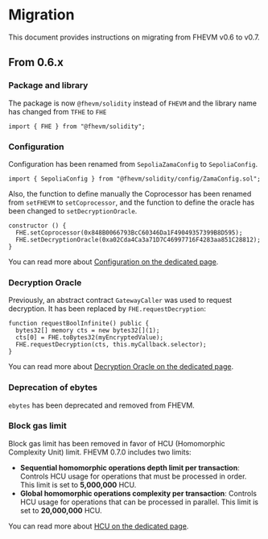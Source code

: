 # Migration

This document provides instructions on migrating from FHEVM v0.6 to v0.7.

## From 0.6.x

### Package and library

The package is now `@fhevm/solidity` instead of `FHEVM` and the library name has changed from `TFHE` to `FHE`

```solidity
import { FHE } from "@fhevm/solidity";
```

### Configuration

Configuration has been renamed from `SepoliaZamaConfig` to `SepoliaConfig`.

```solidity
import { SepoliaConfig } from "@fhevm/solidity/config/ZamaConfig.sol";
```

Also, the function to define manually the Coprocessor has been renamed from `setFHEVM` to `setCoprocessor`, and the function to define the oracle has been changed to `setDecryptionOracle`.

```solidity
constructor () {
  FHE.setCoprocessor(0x848B0066793BcC60346Da1F49049357399B8D595);
  FHE.setDecryptionOracle(0xa02Cda4Ca3a71D7C46997716F4283aa851C28812);
}
```

You can read more about [Configuration on the dedicated page](configure.md).

### Decryption Oracle

Previously, an abstract contract `GatewayCaller` was used to request decryption. It has been replaced by `FHE.requestDecryption`:

```solidity
function requestBoolInfinite() public {
  bytes32[] memory cts = new bytes32[](1);
  cts[0] = FHE.toBytes32(myEncryptedValue);
  FHE.requestDecryption(cts, this.myCallback.selector);
}
```

You can read more about [Decryption Oracle on the dedicated page](decryption/oracle.md).

### Deprecation of ebytes

`ebytes` has been deprecated and removed from FHEVM.

### Block gas limit

Block gas limit has been removed in favor of HCU (Homomorphic Complexity Unit) limit. FHEVM 0.7.0 includes two limits:

- **Sequential homomorphic operations depth limit per transaction**: Controls HCU usage for operations that must be processed in order. This limit is set to **5,000,000** HCU.
- **Global homomorphic operations complexity per transaction**: Controls HCU usage for operations that can be processed in parallel. This limit is set to **20,000,000** HCU.

You can read more about [HCU on the dedicated page](hcu.md).
